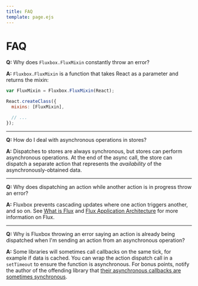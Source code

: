 ```yaml
---
title: FAQ
template: page.ejs
---
```


FAQ
===

**Q:** Why does `Fluxbox.FluxMixin` constantly throw an error?

**A:** `Fluxbox.FluxMixin` is a function that takes React as a parameter and returns the mixin:

```javascript
var FluxMixin = Fluxbox.FluxMixin(React);

React.createClass({
  mixins: [FluxMixin],

  // ...
});
```

<hr>

**Q:** How do I deal with asynchronous operations in stores?

**A:** Dispatches to stores are always synchronous, but stores can perform asynchronous operations. At the end of the async call, the store can dispatch a separate action that represents the *availability* of the asynchronously-obtained data.

<hr>

**Q:** Why does dispatching an action while another action is in progress throw an error?

**A:** Fluxbox prevents cascading updates where one action triggers another, and so on. See [What is Flux](/what-is-flux.html) and [Flux Application Architecture](http://facebook.github.io/react/docs/flux-overview.html) for more information on Flux.

<hr>

**Q:** Why is Fluxbox throwing an error saying an action is already being dispatched when I'm sending an action from an asynchronous operation?

**A:** Some libraries will sometimes call callbacks on the same tick, for example if data is cached. You can wrap the action dispatch call in a `setTimeout` to ensure the function is asynchronous. For bonus points, notify the author of the offending library that [their asynchronous callbacks are sometimes synchronous](http://blog.ometer.com/2011/07/24/callbacks-synchronous-and-asynchronous/).
